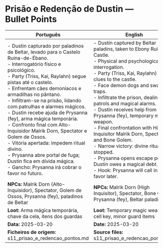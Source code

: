 # Prisão e Redenção de Dustin — Bullet Points

| Português                                                                                                                                                                                                                                                                                                                                                                                                                                                                                                                                                                                                                                           | English                                                                                                                                                                                                                                                                                                                                                                                                                                                                                                                                                                                                                 |
| --------------------------------------------------------------------------------------------------------------------------------------------------------------------------------------------------------------------------------------------------------------------------------------------------------------------------------------------------------------------------------------------------------------------------------------------------------------------------------------------------------------------------------------------------------------------------------------------------------------------------------------------------- | ----------------------------------------------------------------------------------------------------------------------------------------------------------------------------------------------------------------------------------------------------------------------------------------------------------------------------------------------------------------------------------------------------------------------------------------------------------------------------------------------------------------------------------------------------------------------------------------------------------------------- |
| - Dustin capturado por paladinos de Beltar, levado para o Castelo Ruína-de-Ébano.<br>- Interrogatório físico e psicológico.<br>- Party (Triss, Kai, Raylahn) segue pistas até o castelo.<br>- Enfrentam cães demoníacos e armadilhas no pântano.<br>- Infiltram-se na prisão, lidando com patrulhas e alarmes mágicos.<br>- Dustin recebe ajuda de Prysanna (fey), arma mágica temporária.<br>- Confronto final com Alto-Inquisidor Malrik Dorn, Spectator e Golem de Ossos.<br>- Vitória apertada: impedem ritual divino.<br>- Prysanna abre portal de fuga; Dustin fica em dívida mágica.<br>- Gancho: Prysanna irá cobrar o favor no futuro.<br> | - Dustin captured by Beltar paladins, taken to Ebony Ruin Castle.<br>- Physical and psychological interrogation.<br>- Party (Triss, Kai, Raylahn) follows clues to the castle.<br>- Face demon dogs and swamp traps.<br>- Infiltrate the prison, dealing with patrols and magical alarms.<br>- Dustin receives help from Prysanna (fey), temporary magic weapon.<br>- Final confrontation with High Inquisitor Malrik Dorn, Spectator, and Bone Golem.<br>- Narrow victory: divine ritual stopped.<br>- Prysanna opens escape portal; Dustin owes a magical debt.<br>- Hook: Prysanna will call in the favor later.<br> |
| **NPCs:** Malrik Dorn (Alto-Inquisidor), Spectator, Golem de Ossos, Prysanna (fey), paladinos de Beltar                                                                                                                                                                                                                                                                                                                                                                                                                                                                                                                                             | **NPCs:** Malrik Dorn (High Inquisitor), Spectator, Bone Golem, Prysanna (fey), Beltar paladins                                                                                                                                                                                                                                                                                                                                                                                                                                                                                                                         |
| **Loot:** Arma mágica temporária, chave da cela, itens dos guardas                                                                                                                                                                                                                                                                                                                                                                                                                                                                                                                                                                                  | **Loot:** Temporary magic weapon, cell key, minor guard items                                                                                                                                                                                                                                                                                                                                                                                                                                                                                                                                                           |
| **Data:** 2025-03-20                                                                                                                                                                                                                                                                                                                                                                                                                                                                                                                                                                                                                                | **Date:** 2025-03-20                                                                                                                                                                                                                                                                                                                                                                                                                                                                                                                                                                                                    |
| **Ficheiros de origem:** s11_prisao_e_redencao_pontos.md                                                                                                                                                                                                                                                                                                                                                                                                                                                                                                                                                                                            | **Source files:** s11_prisao_e_redencao_pontos.md                                                                                                                                                                                                                                                                                                                                                                                                                                                                                                                                                                       |
